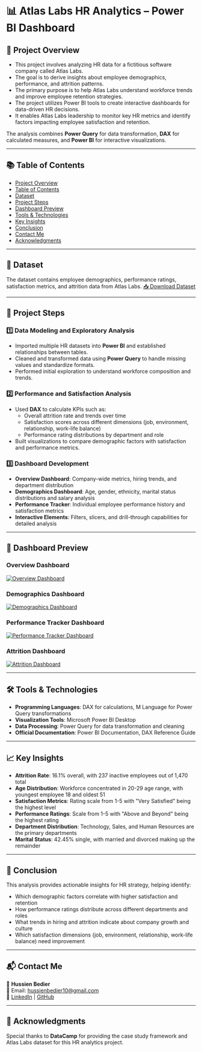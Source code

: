 # 📊 Atlas Labs HR Analytics – Power BI Dashboard

## 📌 Project Overview
- This project involves analyzing HR data for a fictitious software company called Atlas Labs.
- The goal is to derive insights about employee demographics, performance, and attrition patterns.
- The primary purpose is to help Atlas Labs understand workforce trends and improve employee retention strategies.
- The project utilizes Power BI tools to create interactive dashboards for data-driven HR decisions.
- It enables Atlas Labs leadership to monitor key HR metrics and identify factors impacting employee satisfaction and retention.

The analysis combines **Power Query** for data transformation, **DAX** for calculated measures, and **Power BI** for interactive visualizations.

---

## 📚 Table of Contents
- [Project Overview](#-project-overview)
- [Table of Contents](#-table-of-contents)
- [Dataset](#-dataset)
- [Project Steps](#-project-steps)
- [Dashboard Preview](#-dashboard-preview)
- [Tools & Technologies](#-tools--technologies)
- [Key Insights](#-key-insights)
- [Conclusion](#-conclusion)
- [Contact Me](#-contact-me)
- [Acknowledgments](#-acknowledgments)

---

## 📂 Dataset
The dataset contains employee demographics, performance ratings, satisfaction metrics, and attrition data from Atlas Labs. [📥 Download Dataset](https://github.com/HussienBedier1/Atlas-Labs-HR-Analytics-Power-BI/blob/main/HR%20Analytics%20in%20Power%20BI.pbix)

---

## 📑 Project Steps

### 1️⃣ Data Modeling and Exploratory Analysis
- Imported multiple HR datasets into **Power BI** and established relationships between tables.
- Cleaned and transformed data using **Power Query** to handle missing values and standardize formats.
- Performed initial exploration to understand workforce composition and trends.

### 2️⃣ Performance and Satisfaction Analysis
- Used **DAX** to calculate KPIs such as:
  - Overall attrition rate and trends over time
  - Satisfaction scores across different dimensions (job, environment, relationship, work-life balance)
  - Performance rating distributions by department and role
- Built visualizations to compare demographic factors with satisfaction and performance metrics.

### 3️⃣ Dashboard Development
- **Overview Dashboard**: Company-wide metrics, hiring trends, and department distribution
- **Demographics Dashboard**: Age, gender, ethnicity, marital status distributions and salary analysis
- **Performance Tracker**: Individual employee performance history and satisfaction metrics
- **Interactive Elements**: Filters, slicers, and drill-through capabilities for detailed analysis

---

## 📸 Dashboard Preview

### Overview Dashboard
[![Overview Dashboard](https://github.com/HussienBedier1/Atlas-Labs-HR-Analytics-Power-BI/blob/main/Overview%20Dashboard%20.png)](https://github.com/HussienBedier1/Atlas-Labs-HR-Analytics-Power-BI/blob/main/Overview%20Dashboard%20.png)

### Demographics Dashboard
[![Demographics Dashboard](https://github.com/HussienBedier1/Atlas-Labs-HR-Analytics-Power-BI/blob/main/Demographics%20Dashboard%20.png)](https://github.com/HussienBedier1/Atlas-Labs-HR-Analytics-Power-BI/blob/main/Demographics%20Dashboard%20.png)

### Performance Tracker Dashboard
[![Performance Tracker Dashboard](https://github.com/HussienBedier1/Atlas-Labs-HR-Analytics-Power-BI/blob/main/Performance%20Tracker%20Dashboard%20.png)](https://github.com/HussienBedier1/Atlas-Labs-HR-Analytics-Power-BI/blob/main/Performance%20Tracker%20Dashboard%20.png)

### Attrition Dashboard
[![Attrition Dashboard](https://github.com/HussienBedier1/Atlas-Labs-HR-Analytics-Power-BI/blob/main/Attrition%20Dashboard%20.png)](https://github.com/HussienBedier1/Atlas-Labs-HR-Analytics-Power-BI/blob/main/Attrition%20Dashboard%20.png)

---

## 🛠️ Tools & Technologies
- **Programming Languages**: DAX for calculations, M Language for Power Query transformations
- **Visualization Tools**: Microsoft Power BI Desktop
- **Data Processing**: Power Query for data transformation and cleaning
- **Official Documentation**: Power BI Documentation, DAX Reference Guide

---

## 📈 Key Insights
- **Attrition Rate**: 16.1% overall, with 237 inactive employees out of 1,470 total
- **Age Distribution**: Workforce concentrated in 20-29 age range, with youngest employee 18 and oldest 51
- **Satisfaction Metrics**: Rating scale from 1-5 with "Very Satisfied" being the highest level
- **Performance Ratings**: Scale from 1-5 with "Above and Beyond" being the highest rating
- **Department Distribution**: Technology, Sales, and Human Resources are the primary departments
- **Marital Status**: 42.45% single, with married and divorced making up the remainder

---

## 🏁 Conclusion
This analysis provides actionable insights for HR strategy, helping identify:
- Which demographic factors correlate with higher satisfaction and retention
- How performance ratings distribute across different departments and roles
- What trends in hiring and attrition indicate about company growth and culture
- Which satisfaction dimensions (job, environment, relationship, work-life balance) need improvement

---

## 📬 Contact Me
💼 **Hussien Bedier**  
📧 Email: [hussienbedier10@gmail.com](mailto:hussienbedier10@gmail.com)  
🔗 [LinkedIn](https://www.linkedin.com/in/hussien-bedier-34a778231/) | [GitHub](https://github.com/HussienBedier1)

---

## 🙏 Acknowledgments
Special thanks to **DataCamp** for providing the case study framework and Atlas Labs dataset for this HR analytics project.
